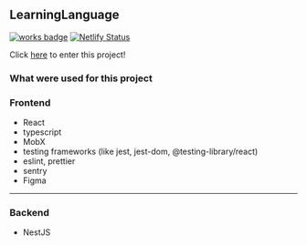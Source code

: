 ## LearningLanguage
[![works badge](https://cdn.jsdelivr.net/gh/nikku/works-on-my-machine@v0.2.0/badge.svg)](https://github.com/nikku/works-on-my-machine)
[![Netlify Status](https://api.netlify.com/api/v1/badges/8d5bd9f7-0750-4ea1-95d2-6b43b254158d/deploy-status)](https://app.netlify.com/sites/learninglanguage/deploys)

Click [here](https://learninglanguage.netlify.app/) to enter this project!

### What were used for this project

### Frontend
- React
- typescript
- MobX
- testing frameworks (like jest, jest-dom, @testing-library/react)
- eslint, prettier
- sentry
- Figma

---

### Backend
- NestJS
